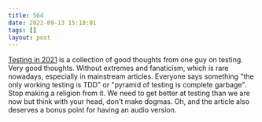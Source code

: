 ```yaml
---
title: 564
date: 2022-09-13 15:18:01
tags: []
layout: post
---
```


[Testing in 2021](https://www.tbray.org/ongoing/When/202x/2021/05/15/Testing-in-2021) is a collection of good thoughts from one guy on testing. Very good thoughts. Without extremes and fanaticism, which is rare nowadays, especially in mainstream articles. Everyone says something "the only working testing is TDD" or "pyramid of testing is complete garbage". Stop making a religion from it. We need to get better at testing than we are now but think with your head, don't make dogmas. Oh, and the article also deserves a bonus point for having an audio version.

